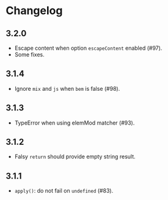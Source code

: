 # Changelog

## 3.2.0
- Escape content when option `escapeContent` enabled (#97).
- Some fixes.

## 3.1.4
- Ignore `mix` and `js` when `bem` is false (#98).

## 3.1.3
- TypeError when using elemMod matcher (#93).

## 3.1.2
- Falsy `return` should provide empty string result.

## 3.1.1
- `apply()`: do not fail on `undefined` (#83).
